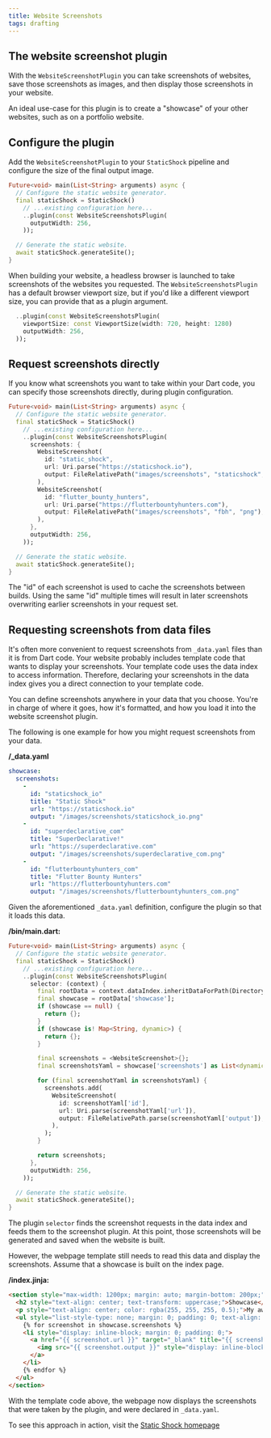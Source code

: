 ```yaml
---
title: Website Screenshots
tags: drafting
---
```

## The website screenshot plugin
With the `WebsiteScreenshotPlugin` you can take screenshots of websites, save those
screenshots as images, and then display those screenshots in your website.

An ideal use-case for this plugin is to create a "showcase" of your other websites,
such as on a portfolio website.

## Configure the plugin
Add the `WebsiteScreenshotPlugin` to your `StaticShock` pipeline and configure the
size of the final output image.

```dart
Future<void> main(List<String> arguments) async {
  // Configure the static website generator.
  final staticShock = StaticShock()
    // ...existing configuration here...
    ..plugin(const WebsiteScreenshotsPlugin(
      outputWidth: 256,
    ));

  // Generate the static website.
  await staticShock.generateSite();
}
```

When building your website, a headless browser is launched to take screenshots of
the websites you requested. The `WebsiteScreenshotsPlugin` has a default browser 
viewport size, but if you'd like a different viewport size, you can provide that 
as a plugin argument.

```dart
  ..plugin(const WebsiteScreenshotsPlugin(
    viewportSize: const ViewportSize(width: 720, height: 1280)
    outputWidth: 256,
  ));
```

## Request screenshots directly
If you know what screenshots you want to take within your Dart code, you can
specify those screenshots directly, during plugin configuration.

```dart
Future<void> main(List<String> arguments) async {
  // Configure the static website generator.
  final staticShock = StaticShock()
    // ...existing configuration here...
    ..plugin(const WebsiteScreenshotsPlugin(
      screenshots: {
        WebsiteScreenshot(
          id: "static_shock",
          url: Uri.parse("https://staticshock.io"),
          output: FileRelativePath("images/screenshots", "staticshock", "png"),
        ),
        WebsiteScreenshot(
          id: "flutter_bounty_hunters",
          url: Uri.parse("https://flutterbountyhunters.com"),
          output: FileRelativePath("images/screenshots", "fbh", "png"),
        ),
      },
      outputWidth: 256,
    ));

  // Generate the static website.
  await staticShock.generateSite();
}
```

The "id" of each screenshot is used to cache the screenshots between builds. Using the
same "id" multiple times will result in later screenshots overwriting earlier screenshots
in your request set.

## Requesting screenshots from data files
It's often more convenient to request screenshots from `_data.yaml` files than it is
from Dart code. Your website probably includes template code that wants to display
your screenshots. Your template code uses the data index to access information.
Therefore, declaring your screenshots in the data index gives you a direct connection
to your template code.

You can define screenshots anywhere in your data that you choose. You're in charge
of where it goes, how it's formatted, and how you load it into the website screenshot
plugin.

The following is one example for how you might request screenshots from your data.

**/_data.yaml**
```yaml
showcase:
  screenshots:
    -
      id: "staticshock_io"
      title: "Static Shock"
      url: "https://staticshock.io"
      output: "/images/screenshots/staticshock_io.png"
    -
      id: "superdeclarative_com"
      title: "SuperDeclarative!"
      url: "https://superdeclarative.com"
      output: "/images/screenshots/superdeclarative_com.png"
    -
      id: "flutterbountyhunters_com"
      title: "Flutter Bounty Hunters"
      url: "https://flutterbountyhunters.com"
      output: "/images/screenshots/flutterbountyhunters_com.png"
```

Given the aforementioned `_data.yaml` definition, configure the plugin so that it
loads this data.

**/bin/main.dart:**
```dart
Future<void> main(List<String> arguments) async {
  // Configure the static website generator.
  final staticShock = StaticShock()
    // ...existing configuration here...
    ..plugin(const WebsiteScreenshotsPlugin(
      selector: (context) {
        final rootData = context.dataIndex.inheritDataForPath(DirectoryRelativePath("/"));
        final showcase = rootData['showcase'];
        if (showcase == null) {
          return {};
        }
        if (showcase is! Map<String, dynamic>) {
          return {};
        }

        final screenshots = <WebsiteScreenshot>{};
        final screenshotsYaml = showcase['screenshots'] as List<dynamic>;

        for (final screenshotYaml in screenshotsYaml) {
          screenshots.add(
            WebsiteScreenshot(
              id: screenshotYaml['id'],
              url: Uri.parse(screenshotYaml['url']),
              output: FileRelativePath.parse(screenshotYaml['output']),
            ),
          );
        }

        return screenshots;
      },
      outputWidth: 256,
    ));

  // Generate the static website.
  await staticShock.generateSite();
}
```

The plugin `selector` finds the screenshot requests in the data index and feeds them
to the screenshot plugin. At this point, those screenshots will be generated and saved
when the website is built.

However, the webpage template still needs to read this data and display the screenshots.
Assume that a showcase is built on the index page.

**/index.jinja:**
```html
<section style="max-width: 1200px; margin: auto; margin-bottom: 200px;">
  <h2 style="text-align: center; text-transform: uppercase;">Showcase</h2>
  <p style="text-align: center; color: rgba(255, 255, 255, 0.5);">My awesome websites.</p>
  <ul style="list-style-type: none; margin: 0; padding: 0; text-align: center;">
    {% for screenshot in showcase.screenshots %}
    <li style="display: inline-block; margin: 0; padding: 0;">
      <a href="{{ screenshot.url }}" target="_blank" title="{{ screenshot.title }}">
        <img src="{{ screenshot.output }}" style="display: inline-block; border-radius: 4px; margin: 16px;">
      </a>
    </li>
    {% endfor %}
  </ul>
</section>
```

With the template code above, the webpage now displays the screenshots that were taken
by the plugin, and were declared in `_data.yaml`.

To see this approach in action, visit the [Static Shock homepage](/)